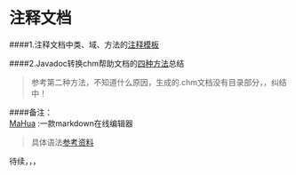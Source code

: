 注释文档
====     
 
 
   
   


####1.注释文档中类、域、方法的[注释模板](http://blog.163.com/huxb23@126/blog/static/62589818201057112346117/)

####2.Javadoc转换chm帮助文档的[四种方法](http://www.blogjava.net/lishunli/archive/2010/01/07/308618.html)总结

>参考第二种方法，不知道什么原因，生成的.chm文档没有目录部分，，纠结中！


####备注：  
  [MaHua](http://mahua.jser.me/) :一款markdown在线编辑器    
    
>具体语法[参考资料](http://wenku.baidu.com/view/3b0be83b83c4bb4cf7ecd1ab.html)  

待续，，，


